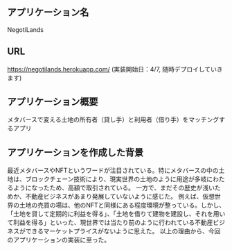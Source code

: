 ## アプリケーション名
NegotiLands

## URL
https://negotilands.herokuapp.com/
(実装開始日：4/7, 随時デプロイしていきます)

## アプリケーション概要
メタバースで変える土地の所有者（貸し手）と利用者（借り手）をマッチングするアプリ

## アプリケーションを作成した背景
最近メタバースやNFTというワードが注目されている。特にメタバースの中の土地は、ブロックチェーン技術により、現実世界の土地のように用途が多岐にわたるようになったため、高額で取引されている。
一方で、まだその歴史が浅いためか、不動産ビジネスがあまり発展していないように感じた。
例えば、仮想世界の土地の売買の場は、他のNFTと同様にある程度環境が整っている。しかし、「土地を貸して定期的に利益を得る」、「土地を借りて建物を建設し、それを用いて利益を得る」といった、現世界では当たり前のように行われている不動産ビジネスができるマーケットプライスがないように思えた。
以上の理由から、今回のアプリケーションの実装に至った。
